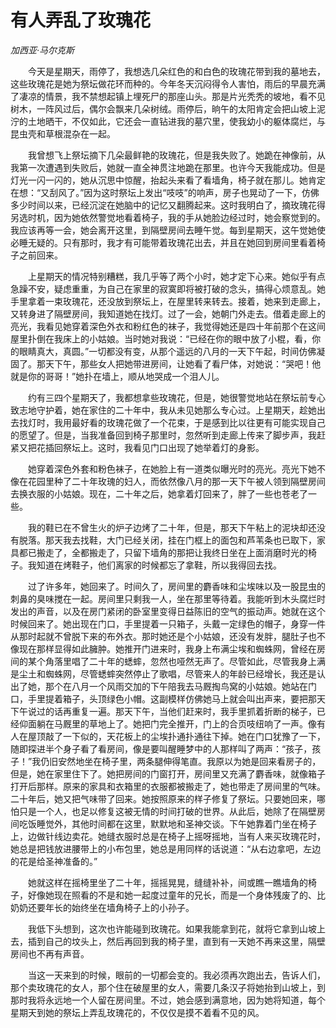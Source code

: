 # 有人弄乱了玫瑰花

*加西亚·马尔克斯*

　　今天是星期天，雨停了，我想选几朵红色的和白色的玫瑰花带到我的墓地去，这些玫瑰花是她为祭坛做花环而种的。今年冬天沉闷得令人害怕，雨后的早晨充满了凄凉的情景，我不禁想起镇上埋死尸的那座山头。那是片光秃秃的坡地，看不见树木，一阵风过后，偶尔会飘来几朵树绒。雨停后，晌午的太阳肯定会把山坡上泥泞的土地晒干，不仅如此，它还会一直钻进我的墓穴里，使我幼小的躯体腐烂，与昆虫壳和草根混杂在一起。

　　我曾想飞上祭坛摘下几朵最鲜艳的玫瑰花，但是我失败了。她跪在神像前，从我第一次遭遇到失败后，她就一直全神贯注地跪在那里。也许今天我能成功。但是灯光一闪一闪的，她从沉思中惊醒，抬起头来看了看墙角，椅子就在那儿。她肯定在想：“又刮风了。”因为这时祭坛上发出“吱吱”的响声，房子也晃动了一下，仿佛多少时间以来，已经沉淀在她脑中的记忆又翻腾起来。这时我明白了，摘玫瑰花得另选时机，因为她依然警觉地看着椅子，我的手从她脸边经过时，她会察觉到的。我应该再等一会，她会离开这里，到隔壁房间去睡午觉。每到星期天，这午觉她使必睡无疑的。只有那时，我才有可能带着玫瑰花出去，并且在她回到房间里看着椅子之前回来。

　　上星期天的情况特别糟糕，我几乎等了两个小时，她才定下心来。她似乎有点急躁不安，疑虑重重，为自己在家里的寂寞即将被打破的念头，搞得心烦意乱。她手里拿着一束玫瑰花，还没放到祭坛上，在屋里转来转去。接着，她来到走廊上，又转身进了隔壁房间，我知道她在找灯。过了一会，她朝门外走去。借着走廊上的亮光，我看见她穿着深色外衣和粉红色的袜子，我觉得她还是四十年前那个在这间屋里扑倒在我床上的小姑娘。当时她对我说：“已经在你的眼中放了小棍，看，你的眼睛真大，真圆。”一切都没有变，从那个遥远的八月的一天下午起，时间仿佛凝固了。那天下午，那些女人把她带进房间，让她看了看尸体，对她说：“哭吧！他就是你的哥哥！”她扑在墙上，顺从地哭成一个泪人儿。

　　约有三四个星期天了，我都想拿些玫瑰花，但是，她很警觉地站在祭坛前专心致志地守护着，她在家住的二十年中，我从未见她那么专心过。上星期天，趁她出去找灯时，我用最好看的玫瑰花做了一个花束，于是感到比以往更有可能实现自己的愿望了。但是，当我准备回到椅子那里时，忽然听到走廊上传来了脚步声，我赶紧又把花插回祭坛上。这时，我看见门口出现了她举着灯的身影。

　　她穿着深色外套和粉色袜子，在她脸上有一道类似曝光时的亮光。亮光下她不像在花园里种了二十年玫瑰的妇人，而依然像八月的那一天下午被人领到隔壁房间去换衣服的小姑娘。现在，二十年之后，她拿着灯回来了，胖了一些也苍老了一些。

　　我的鞋已在不曾生火的炉子边烤了二十年，但是，那天下午粘上的泥块却还没有脱落。那天我去找鞋，大门已经关闭，挂在门框上的面包和芦苇条也已取下，家具都已搬走了，全都搬走了，只留下墙角的那把让我终日坐在上面消磨时光的椅子。我知道在烤鞋子，他们离家的时候都忘了拿鞋，所以我得回去找。

　　过了许多年，她回来了。时间久了，房间里的麝香味和尘埃味以及一股昆虫的刺鼻的臭味搅在一起。房间里只剩我一人，坐在那里等待着。我能听到木头腐烂时发出的声音，以及在房门紧闭的卧室里变得日益陈旧的空气的振动声。她就在这个时候回来了。她出现在门口，手里提着一只箱子，头戴一定绿色的帽子，身穿一件从那时起就不曾脱下来的布外衣。那时她还是个小姑娘，还没有发胖，腿肚子也不像现在那样显得如此臃肿。她推开门进来时，我身上布满尘埃和蜘蛛网，曾经在房间的某个角落里唱了二十年的蟋蟀，忽然也哑然无声了。尽管如此，尽管我身上满是尘土和蜘蛛网，尽管蟋蟀突然停止了歌唱，尽管来人的年龄已经增长，我还是认出了她，那个在八月一个风雨交加的下午陪我去马厩掏鸟窝的小姑娘。她站在门口，手里提着箱子，头顶绿色小帽。这副模样仿佛她马上就会叫出声来，要把那天下午说过的话再重复一遍。那天下午，当他们赶来时，我手里抓着折断的梯子，已经仰面躺在马厩里的草地上了。她把门完全推开，门上的合页吱纽响了一声。像有人在屋顶敲了一下似的，天花板上的尘埃扑通扑通往下掉。她在门口犹豫了一下，随即探进半个身子看了看房间，像是要叫醒睡梦中的人那样叫了两声：“孩子，孩子！”我仍旧安然地坐在椅子里，两条腿伸得笔直。我原以为她是回来看房子的，但是，她在家里住下了。她把房间的门窗打开，房间里又充满了麝香味，就像箱子打开后那样。原来的家具和衣箱里的衣服都被搬走了，她也带走了房间里的气味。二十年后，她又把气味带了回来。她按照原来的样子修复了祭坛。只要她回来，哪怕只是一个人，也足以修复这被无情的时间打破的世界。从此后，她除了在隔壁房间吃饭睡觉外，其他时间都在这里，默默地和圣神交谈。下午她靠着门坐在椅子上，边做针线边卖花。她缝衣服时总是在椅子上摇呀摇地，当有人来买玫瑰花时，她总是把钱放进腰带上的小布包里，她总是用同样的话说道：“从右边拿吧，左边的花是给圣神准备的。”

　　她就这样在摇椅里坐了二十年，摇摇晃晃，缝缝补补，间或瞧一瞧墙角的椅子，好像她现在照看的不是和她一起度过童年的兄长，而是一个身体残废了的、比奶奶还要年长的始终坐在墙角椅子上的小孙子。

　　我低下头想到，这次也许能碰到玫瑰花。如果我能拿到花，就将它拿到山坡上去，插到自己的坟头上，然后再回到我的椅子里，直到有一天她不再来这里，隔壁房间也不再有声音。

　　当这一天来到的时候，眼前的一切都会变的。我必须再次跑出去，告诉人们，那个卖玫瑰花的女人，那个住在破屋里的女人，需要几条汉子将她抬到山坡上，到那时我将永远地一个人留在房间里。不过，她会感到满意地，因为她将知道，每个星期天到她的祭坛上弄乱玫瑰花的，不仅仅是摸不着看不见的风。